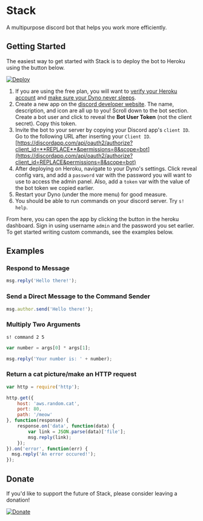 # Stack
A multipurpose discord bot that helps you work more efficiently.

## Getting Started
The easiest way to get started with Stack is to deploy the bot to Heroku using the button below.

[![Deploy](https://www.herokucdn.com/deploy/button.svg)](https://heroku.com/deploy)

1. If you are using the free plan, you will want to [verify your Heroku account](https://devcenter.heroku.com/articles/account-verification) and [make sure your Dyno never sleeps](https://stackoverflow.com/a/5482285/4383805).
2. Create a new app on the [discord developer website](https://discordapp.com/developers/applications/me). The name, description, and icon are all up to you! Scroll down to the bot section. Create a bot user and click to reveal the **Bot User Token** (not the client secret). Copy this token.
3. Invite the bot to your server by copying your Discord app's `client ID`. Go to the following URL after inserting your `Client ID`. [https://discordapp.com/api/oauth2/authorize?client_id=**REPLACE**&permissions=8&scope=bot](https://discordapp.com/api/oauth2/authorize?client_id=REPLACE&permissions=8&scope=bot)
4. After deploying on Heroku, navigate to your Dyno's settings. Click reveal config vars, and add a `password` var with the password you will want to use to access the admin panel. Also, add a `token` var with the value of the bot token we copied earlier.
5. Restart your Dyno (under the more menu) for good measure.
6. You should be able to run commands on your discord server. Try `s! help`.

From here, you can open the app by clicking the button in the heroku dashboard. Sign in using username `admin` and the password you set earlier. To get started writing custom commands, see the examples below.

## Examples

### Respond to Message
```javascript
msg.reply('Hello there!');
```

### Send a Direct Message to the Command Sender
```javascript
msg.author.send('Hello there!');
```

### Multiply Two Arguments
`s! command 2 5`
```javascript
var number = args[0] * args[1];

msg.reply('Your number is: ' + number);
```

### Return a cat picture/make an HTTP request
```javascript
var http = require('http');

http.get({
	host: 'aws.random.cat',
	port: 80,
	path: '/meow'
}, function(response) {
	response.on('data', function(data) {
		var link = JSON.parse(data)['file'];
		msg.reply(link);
	});
}).on('error', function(err) {
  msg.reply('An error occured!');
});
```

## Donate
If you'd like to support the future of Stack, please consider leaving a donation!

[![Donate](https://www.paypalobjects.com/en_US/i/btn/btn_donateCC_LG.gif)](https://www.paypal.com/cgi-bin/webscr?cmd=_donations&business=tstbest@gmail.com&lc=US&item_name=Stack+Bot+Donation&cn=&currency_code=USD&bn=PP-DonationsBF:btn_donateCC_LG.gif:NonHosted)